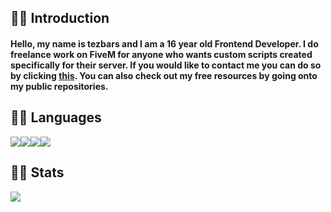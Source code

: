<h2>🐱‍👤 Introduction</h2><h4>Hello, my name is tezbars and I am a 16 year old Frontend Developer. I do freelance work on FiveM for anyone who wants custom scripts created specifically for their server. If you would like to contact me you can do so by clicking <a href='https://discord.com/users/633931648190251019'>this</a>. You can also check out my free resources by going onto my public repositories.</h4><h2>🐱‍👤 Languages</h2><p><img src='https://img.shields.io/badge/html-151515?style=for-the-badge&logo=html5&logoColor=E34F26'/><img src='https://img.shields.io/badge/css-151515?style=for-the-badge&logo=css3&logoColor=1572B6'/><img src='https://img.shields.io/badge/javascript-151515?style=for-the-badge&logo=javascript&logoColor=F7DF1E'/><img src='https://img.shields.io/badge/lua-151515?style=for-the-badge&logo=lua&logoColor=2C2D72'/></p><h2>🐱‍👤 Stats</h2><img src='https://github-readme-stats.vercel.app/api?username=tezbars&show_icons=true&title_color=fff&text_color=636363&icon_color=8c00ff&bg_color=101010&border_radius=15'/>
